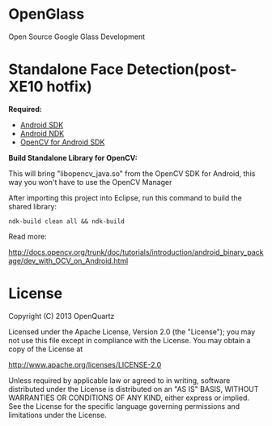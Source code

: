 OpenGlass
=========

Open Source Google Glass Development


Standalone Face Detection(post-XE10 hotfix)
===========
**Required:**
 - [Android SDK](http://developer.android.com/sdk/index.html)
 - [Android NDK](http://developer.android.com/tools/sdk/ndk/index.html)
 - [OpenCV for Android SDK](http://opencv.org/platforms/android.html)

**Build Standalone Library for OpenCV:**

This will bring "libopencv_java.so" from the OpenCV SDK for Android, this way you won't have to use the OpenCV Manager

After importing this project into Eclipse, run this command to build the shared library:


    ndk-build clean all && ndk-build


Read more:

http://docs.opencv.org/trunk/doc/tutorials/introduction/android_binary_package/dev_with_OCV_on_Android.html

License
========

Copyright (C) 2013 OpenQuartz

Licensed under the Apache License, Version 2.0 (the "License"); you may not use this file except in compliance with the License. You may obtain a copy of the License at
 
  http://www.apache.org/licenses/LICENSE-2.0

Unless required by applicable law or agreed to in writing, software distributed under the License is distributed on an "AS IS" BASIS, WITHOUT WARRANTIES OR CONDITIONS OF ANY KIND, either express or implied. See the License for the specific language governing permissions and limitations under the License.